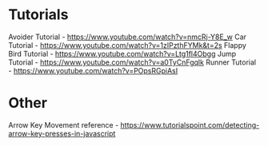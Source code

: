 # Tutorials
Avoider Tutorial - https://www.youtube.com/watch?v=nmcRj-Y8E_w
Car Tutorial - https://www.youtube.com/watch?v=1zIPzthFYMk&t=2s
Flappy Bird Tutorial - https://www.youtube.com/watch?v=Ltg1fl4Obgg
Jump Tutorial - https://www.youtube.com/watch?v=a0TyCnFgqlk
Runner Tutorial - https://www.youtube.com/watch?v=POpsRGpiAsI

# Other
Arrow Key Movement reference - https://www.tutorialspoint.com/detecting-arrow-key-presses-in-javascript